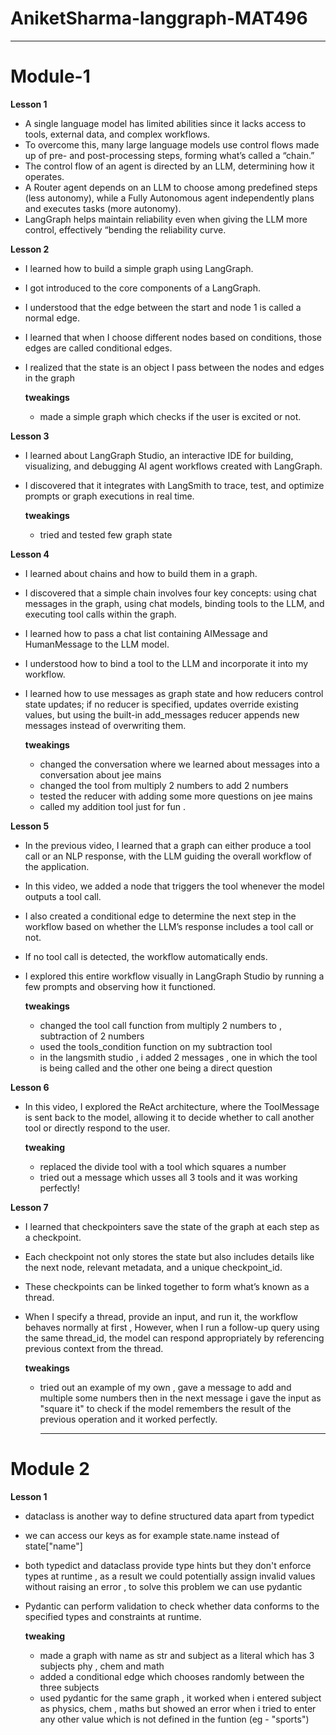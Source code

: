 # AniketSharma-langgraph-MAT496

---
# Module-1
**Lesson 1**
- A single language model has limited abilities since it lacks access to tools, external data, and complex workflows.
- To overcome this, many large language models use control flows made up of pre- and post-processing steps, forming what’s called a “chain.”
- The control flow of an agent is directed by an LLM, determining how it operates.
- A Router agent depends on an LLM to choose among predefined steps (less autonomy), while a Fully Autonomous agent independently plans and executes tasks (more autonomy).
- LangGraph helps maintain reliability even when giving the LLM more control, effectively “bending the reliability curve.

**Lesson 2**
- I learned how to build a simple graph using LangGraph.
- I got introduced to the core components of a LangGraph.
- I understood that the edge between the start and node 1 is called a normal edge.
- I learned that when I choose different nodes based on conditions, those edges are called conditional edges.
- I realized that the state is an object I pass between the nodes and edges in the graph

  **tweakings**
   - made a simple graph which checks if the user is excited or not.
 
**Lesson 3**
- I learned about LangGraph Studio, an interactive IDE for building, visualizing, and debugging AI agent workflows created with LangGraph.
- I discovered that it integrates with LangSmith to trace, test, and optimize prompts or graph executions in real time.

  **tweakings**
  - tried and tested few graph state
 
**Lesson 4**
- I learned about chains and how to build them in a graph.
- I discovered that a simple chain involves four key concepts: using chat messages in the graph, using chat models, binding tools to the LLM, and executing tool calls within the graph.
- I learned how to pass a chat list containing AIMessage and HumanMessage to the LLM model.
- I understood how to bind a tool to the LLM and incorporate it into my workflow.
- I learned how to use messages as graph state and how reducers control state updates; if no reducer is specified, updates override existing values, but using the built-in add_messages reducer appends new messages instead of overwriting them.

  **tweakings**
  - changed the conversation where we learned about messages into a conversation about jee mains
  - changed the tool from multiply 2 numbers to add 2 numbers
  - tested the reducer with adding some more questions on jee mains
  - called my addition tool just for fun .

**Lesson 5**
- In the previous video, I learned that a graph can either produce a tool call or an NLP response, with the LLM guiding the overall workflow of the application.
- In this video, we added a node that triggers the tool whenever the model outputs a tool call.
- I also created a conditional edge to determine the next step in the workflow based on whether the LLM’s response includes a tool call or not.
- If no tool call is detected, the workflow automatically ends.
- I explored this entire workflow visually in LangGraph Studio by running a few prompts and observing how it functioned.

  **tweakings**
  - changed the tool call function from multiply 2 numbers to , subtraction of 2 numbers
  - used the tools_condition function on my subtraction tool
  - in the langsmith studio , i added 2 messages , one in which the tool is being called and the other one being a direct question

**Lesson 6**
- In this video, I explored the ReAct architecture, where the ToolMessage is sent back to the model, allowing it to decide whether to call another tool or directly respond to the user.

  **tweaking**
  - replaced the divide tool with a tool which squares a number
  - tried out a message which usses all 3 tools and it was working perfectly!

**Lesson 7**
- I learned that checkpointers save the state of the graph at each step as a checkpoint.
- Each checkpoint not only stores the state but also includes details like the next node, relevant metadata, and a unique checkpoint_id.
- These checkpoints can be linked together to form what’s known as a thread.
- When I specify a thread, provide an input, and run it, the workflow behaves normally at first , However, when I run a follow-up query using the same thread_id, the model can respond appropriately by referencing previous context from the thread.

  **tweakings**
  - tried out an example of my own  , gave a message to add and multiple some numbers then in the next message i gave the input as "square it" to check if the model remembers the result of the previous operation and it worked perfectly.
 
    ---
    
 # Module 2
 **Lesson 1**
 - dataclass is another way to define structured data apart from typedict
 - we can access our keys as for example state.name instead of state["name"]
 - both typedict and dataclass provide type hints but they don't enforce types at runtime , as a result we could potentially assign invalid values without raising an error , to solve this problem we can use pydantic
 - Pydantic can perform validation to check whether data conforms to the specified types and constraints at runtime.
   
   **tweaking**
   - made a graph with name as str and subject as a literal which has 3 subjects phy , chem and math
   - added a conditional edge which chooses randomly between the three subjects
   - used pydantic for the same graph , it worked when i entered subject as physics, chem , maths but showed an error when i tried to enter any other value which is not defined in the funtion (eg - "sports")
   
    

  
